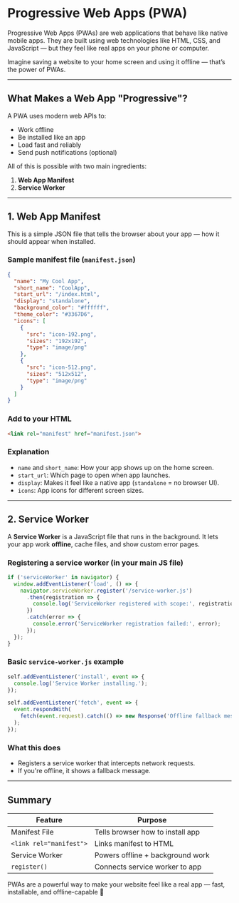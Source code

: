 # Progressive Web Apps (PWA)

Progressive Web Apps (PWAs) are web applications that behave like native mobile apps. They are built using web technologies like HTML, CSS, and JavaScript — but they feel like real apps on your phone or computer.

Imagine saving a website to your home screen and using it offline — that’s the power of PWAs.

---

## What Makes a Web App "Progressive"?

A PWA uses modern web APIs to:

* Work offline
* Be installed like an app
* Load fast and reliably
* Send push notifications (optional)

All of this is possible with two main ingredients:

1. **Web App Manifest**
2. **Service Worker**

---

## 1. Web App Manifest

This is a simple JSON file that tells the browser about your app — how it should appear when installed.

### Sample manifest file (`manifest.json`)

```json
{
  "name": "My Cool App",
  "short_name": "CoolApp",
  "start_url": "/index.html",
  "display": "standalone",
  "background_color": "#ffffff",
  "theme_color": "#3367D6",
  "icons": [
    {
      "src": "icon-192.png",
      "sizes": "192x192",
      "type": "image/png"
    },
    {
      "src": "icon-512.png",
      "sizes": "512x512",
      "type": "image/png"
    }
  ]
}
```

### Add to your HTML

```html
<link rel="manifest" href="manifest.json">
```

### Explanation

* `name` and `short_name`: How your app shows up on the home screen.
* `start_url`: Which page to open when app launches.
* `display`: Makes it feel like a native app (`standalone` = no browser UI).
* `icons`: App icons for different screen sizes.

---

## 2. Service Worker

A **Service Worker** is a JavaScript file that runs in the background.
It lets your app work **offline**, cache files, and show custom error pages.

### Registering a service worker (in your main JS file)

```javascript
if ('serviceWorker' in navigator) {
  window.addEventListener('load', () => {
    navigator.serviceWorker.register('/service-worker.js')
      .then(registration => {
        console.log('ServiceWorker registered with scope:', registration.scope);
      })
      .catch(error => {
        console.error('ServiceWorker registration failed:', error);
      });
  });
}
```

### Basic `service-worker.js` example

```javascript
self.addEventListener('install', event => {
  console.log('Service Worker installing.');
});

self.addEventListener('fetch', event => {
  event.respondWith(
    fetch(event.request).catch(() => new Response('Offline fallback message'))
  );
});
```

### What this does

* Registers a service worker that intercepts network requests.
* If you're offline, it shows a fallback message.

---

## Summary

| Feature                 | Purpose                          |
| ----------------------- | -------------------------------- |
| Manifest File           | Tells browser how to install app |
| `<link rel="manifest">` | Links manifest to HTML           |
| Service Worker          | Powers offline + background work |
| `register()`            | Connects service worker to app   |

PWAs are a powerful way to make your website feel like a real app — fast, installable, and offline-capable 🚀
